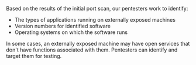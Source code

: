 Based on the results of the initial port scan, our pentesters work to identify:

- The types of applications running on externally exposed machines
- Version numbers for identified software
- Operating systems on which the software runs

In some cases, an externally exposed machine may have open services that don't have functions associated with them. Pentesters can identify and target them for testing.